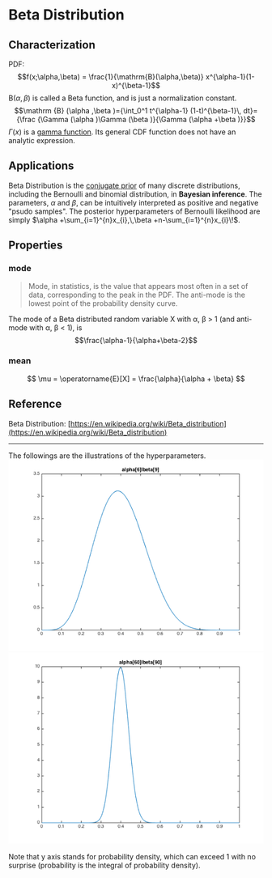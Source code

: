 # Beta Distribution

## Characterization
PDF:
$$f(x;\alpha,\beta) = \frac{1}{\mathrm{B}(\alpha,\beta)} x^{\alpha-1}(1-x)^{\beta-1}$$
$\mathrm {B} (\alpha ,\beta )$ is called a Beta function, and is just a normalization constant.
$$\mathrm {B} (\alpha ,\beta )={\int_0^1 t^{\alpha-1} (1-t)^{\beta-1}\, dt}=
{\frac {\Gamma (\alpha )\Gamma (\beta )}{\Gamma (\alpha +\beta )}}$$
$\Gamma(x)$ is a [gamma function](Gamma%20Function.md).
Its general CDF function does not have an analytic expression.

## Applications
Beta Distribution is the [conjugate prior](Conjugate%20Prior.md) of many discrete distributions, including the Bernoulli and binomial distribution, in **Bayesian inference**.
The parameters, $\alpha$ and $\beta$, can be intuitively interpreted as positive and negative "psudo samples". The posterior hyperparameters of Bernoulli likelihood are simply $\alpha +\sum_{i=1}^{n}x_{i},\,\beta +n-\sum_{i=1}^{n}x_{i}\!$.

## Properties
### mode
> Mode, in statistics, is the value that appears most often in a set of data, corresponding to the peak in the PDF. The anti-mode is the lowest point of the probability density curve.

The mode of a Beta distributed random variable X with α, β > 1 (and anti-mode with α, β < 1), is
$$\frac{\alpha-1}{\alpha+\beta-2}$$
### mean
$$ \mu = \operatorname{E}[X]
     = \frac{\alpha}{\alpha + \beta} $$

## Reference
Beta Distribution: [https://en.wikipedia.org/wiki/Beta_distribution](https://en.wikipedia.org/wiki/Beta_distribution)

---
The followings are the illustrations of the hyperparameters.
![ex1.png](resources/beta1.png)
![ex2.png](resources/beta2.png)

Note that y axis stands for probability density, which can exceed 1 with no surprise (probability is the integral of probability density).

